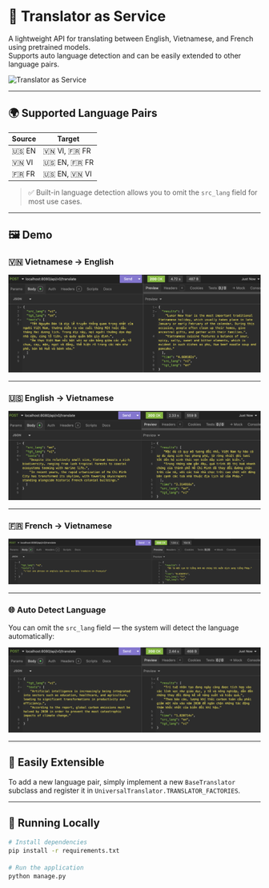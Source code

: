 # 🧠 Translator as Service

A lightweight API for translating between English, Vietnamese, and French using pretrained models.  
Supports auto language detection and can be easily extended to other language pairs.

![Translator as Service](images/translator-as-service_v2.png)

---

## 🌍 Supported Language Pairs

| Source | Target       |
| ------ | ------------ |
| 🇺🇸 EN  | 🇻🇳 VI, 🇫🇷 FR |
| 🇻🇳 VI  | 🇺🇸 EN, 🇫🇷 FR |
| 🇫🇷 FR  | 🇺🇸 EN, 🇻🇳 VI |

> ✅ Built-in language detection allows you to omit the `src_lang` field for most use cases.

---

## 🖼️ Demo

### 🇻🇳 Vietnamese → English

![Translate vietnamese texts to english texts](images/vi2en.png)

---

### 🇺🇸 English → Vietnamese

![Translate english texts to vietnamese](images/en2vi.png)

---

### 🇫🇷 French → Vietnamese

![Translate french texts to vietnamese](images/fr2vi.png)

---

### 🌐 Auto Detect Language

You can omit the `src_lang` field — the system will detect the language automatically:

![Omit the src_lang](images/detect_lang.png)

---

## 🔧 Easily Extensible

To add a new language pair, simply implement a new `BaseTranslator` subclass and register it in `UniversalTranslator.TRANSLATOR_FACTORIES`.

---

## 🚀 Running Locally

```bash
# Install dependencies
pip install -r requirements.txt

# Run the application
python manage.py
```

